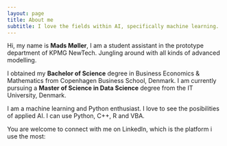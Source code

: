 ```yaml
---
layout: page
title: About me
subtitle: I love the fields within AI, specifically machine learning.
---
```


<div id="aboutme-section">


<p class="about-text">
<span class="fa fa-briefcase about-icon"></span>
Hi, my name is <strong>Mads Møller</strong>, I am a student assistant in the prototype department of KPMG NewTech. Jungling around with all kinds of advanced modelling.
</p>

<p class="about-text">
<span class="fa fa-graduation-cap about-icon"></span>
I obtained my <strong>Bachelor of Science</strong> degree in Business Economics & Mathematics from Copenhagen Business School, Denmark. I am currently pursuing a <strong>Master of Science in Data Science</strong> degree from the IT University, Denmark.
</p>

<p class="about-text">
<span class="fa fa-code about-icon"></span>
I am a machine learning and Python enthusiast. I love to see the posibilities of applied AI. I can use Python, C++, R and VBA.
</p>

You are welcome to connect with me on LinkedIn, which is the platform i use the most:


